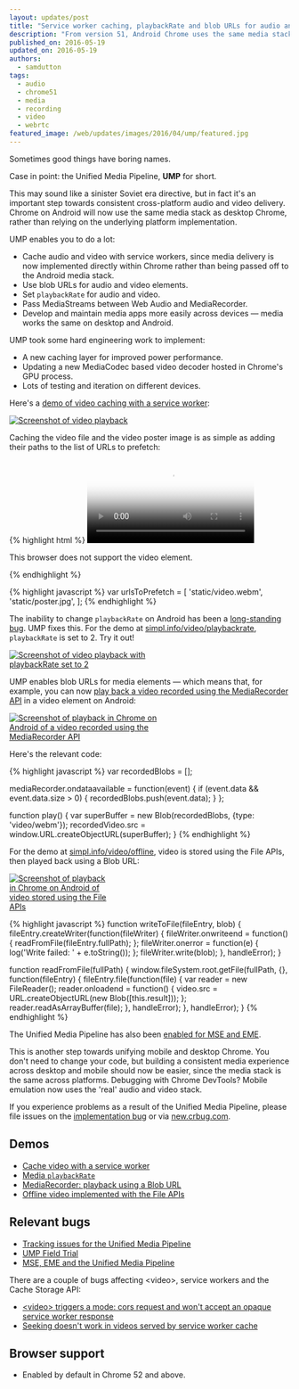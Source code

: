 ```yaml
---
layout: updates/post
title: "Service worker caching, playbackRate and blob URLs for audio and video on Chrome for Android"
description: "From version 51, Android Chrome uses the same media stack as desktop Chrome, rather than relying on the underlying platform implementation. This enables service worker media caching, variable playback rates, blob URLs on Android, MediaStream passing between APIs, and easier cross-platform debugging."
published_on: 2016-05-19
updated_on: 2016-05-19
authors:
  - samdutton
tags:
  - audio
  - chrome51
  - media
  - recording
  - video
  - webrtc
featured_image: /web/updates/images/2016/04/ump/featured.jpg
---
```


<style>
.screenshot-landscape {
 max-width: 60%;
}
.screenshot-portrait {
 max-width: 35%;
}
@media screen and (max-width: 500px) {
  img.screenshot {
    max-width: 100%;
  }
}
</style>

<p class="intro">Sometimes good things have boring names.</p>

Case in point: the Unified Media Pipeline, **UMP** for short.

This may sound like a sinister Soviet era directive, but in fact it's an important step towards consistent cross-platform audio and video delivery. Chrome on Android will now use the same media stack as desktop Chrome, rather than relying on the underlying platform implementation.

UMP enables you to do a lot:

* Cache audio and video with service workers, since media delivery is now implemented directly within Chrome rather than being passed off to the Android media stack.
* Use blob URLs for audio and video elements.
* Set `playbackRate` for audio and video.
* Pass MediaStreams between Web Audio and MediaRecorder.
* Develop and maintain media apps more easily across devices — media works the same on desktop and Android.

UMP took some hard engineering work to implement:

* A new caching layer for improved power performance.
* Updating a new MediaCodec based video decoder hosted in Chrome's GPU process.
* Lots of testing and iteration on different devices.

Here's a <a href="https://googlechrome.github.io/samples/service-worker/prefetch-video/index.html">demo of video caching with a service worker</a>:

<a href="https://googlechrome.github.io/samples/service-worker/prefetch-video/index.html"><img class="screenshot-landscape" src="/web/updates/images/2016/04/ump/screenshot-sw.jpg" alt="Screenshot of video playback"></a>

Caching the video file and the video poster image is as simple as adding their paths to the list of URLs to prefetch:

{% highlight html %}
<video controls  poster="static/poster.jpg">
  <source src="static/video.webm" type="video/webm" />
  <p>This browser does not support the video element.</p>
</video>
{% endhighlight %}

{% highlight javascript %}
 var urlsToPrefetch = [
    'static/video.webm', 'static/poster.jpg',
  ];
{% endhighlight %}

The inability to change `playbackRate` on Android has been a [long-standing bug](https://bugs.chromium.org/p/chromium/issues/detail?id=263654). UMP fixes this. For the demo at <a href="https://simpl.info/video/playbackrate">simpl.info/video/playbackrate</a>, `playbackRate` is set to 2. Try it out!

<a href="https://simpl.info/video/playbackrate"><img class="screenshot-landscape" src="/web/updates/images/2016/04/ump/screenshot-rate.jpg" alt="Screenshot of video playback with playbackRate set to 2"></a>

UMP enables blob URLs for media elements — which means that, for example, you can now <a href="https://webrtc.github.io/samples/src/content/getusermedia/record/" title="MediRecorder demo">play back a video recorded using the MediaRecorder API</a> in a video element on Android:

<a href="https://webrtc.github.io/samples/src/content/getusermedia/record/"><img class="screenshot-landscape" src="/web/updates/images/2016/04/ump/screenshot-mr.jpg" alt="Screenshot of playback in Chrome on Android of a video recorded using the MediaRecorder API"></a>

Here's the relevant code:

{% highlight javascript %}
var recordedBlobs = [];

mediaRecorder.ondataavailable = function(event) {
  if (event.data && event.data.size > 0) {
    recordedBlobs.push(event.data);
  }
};

function play() {
  var superBuffer = new Blob(recordedBlobs, {type: 'video/webm'});
  recordedVideo.src = window.URL.createObjectURL(superBuffer);
}
{% endhighlight %}

For the demo at <a href="https://simpl.info/video/offline" title="Offline video using the File APIs">simpl.info/video/offline</a>, video is stored using the File APIs, then played back using a Blob URL:

<a href="https://simpl.info/video/offline"><img class="screenshot-portrait" src="/web/updates/images/2016/04/ump/screenshot-file.jpg" alt="Screenshot of playback in Chrome on Android of video stored using the File APIs"></a>

{% highlight javascript %}
function writeToFile(fileEntry, blob) {
  fileEntry.createWriter(function(fileWriter) {
    fileWriter.onwriteend = function() {
      readFromFile(fileEntry.fullPath);
    };
    fileWriter.onerror = function(e) {
      log('Write failed: ' + e.toString());
    };
    fileWriter.write(blob);
  }, handleError);
}

function readFromFile(fullPath) {
  window.fileSystem.root.getFile(fullPath, {}, function(fileEntry) {
    fileEntry.file(function(file) {
      var reader = new FileReader();
      reader.onloadend = function() {
        video.src = URL.createObjectURL(new Blob([this.result]));
      };
      reader.readAsArrayBuffer(file);
    }, handleError);
  }, handleError);
}
{% endhighlight %}

The Unified Media Pipeline has also been [enabled for MSE and EME](https://groups.google.com/a/chromium.org/forum/#!topic/chromium-reviews/Qi4dLcKjcCM).

This is another step towards unifying mobile and desktop Chrome. You don't need to change your code, but building a consistent media experience across desktop and mobile should now be easier, since the media stack is the same across platforms. Debugging with Chrome DevTools? Mobile emulation now uses the 'real' audio and video stack.

If you experience problems as a result of the Unified Media Pipeline, please file issues on the [implementation bug](https://groups.google.com/a/chromium.org/forum/#!topic/chromium-reviews/Qi4dLcKjcCM) or via [new.crbug.com](https://new.crbug.com).

## Demos

* <a href="https://googlechrome.github.io/samples/service-worker/prefetch-video/index.html">Cache video with a service worker</a>
* <a href="https://simpl.info/video/playbackrate">Media `playbackRate`</a>
* <a href="https://simpl.info/mediarecorder">MediaRecorder: playback using a Blob URL</a>
* <a href="https://simpl.info/video/offline">Offline video implemented with the File APIs</a>

## Relevant bugs

* [Tracking issues for the Unified Media Pipeline](https://bugs.chromium.org/p/chromium/issues/detail?id=507834)
* [UMP Field Trial](https://groups.google.com/a/chromium.org/forum/#!topic/chromium-reviews/okUkrNc0z6w)
* [MSE, EME and the Unified Media Pipeline](https://groups.google.com/a/chromium.org/forum/#!topic/chromium-reviews/Qi4dLcKjcCM)

There are a couple of bugs affecting &lt;video&gt;, service workers and the Cache Storage API:

* [&lt;video&gt; triggers a mode: cors request and won't accept an opaque service worker response](https://bugs.chromium.org/p/chromium/issues/detail?id=546076)
* [Seeking doesn't work in videos served by service worker cache](https://bugs.chromium.org/p/chromium/issues/detail?id=575357)


## Browser support

* Enabled by default in Chrome 52 and above.

